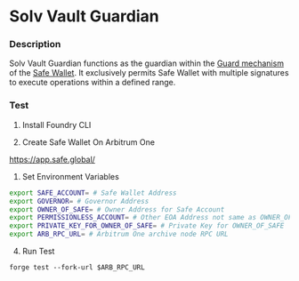 # Solv Vault Guardian

### Description

Solv Vault Guardian functions as the guardian within the [Guard mechanism](https://docs.safe.global/safe-smart-account/guards) of the [Safe Wallet](https://safe.global/wallet). It exclusively permits Safe Wallet with multiple signatures to execute operations within a defined range.

### Test

1. Install Foundry CLI

2. Create Safe Wallet On Arbitrum One

https://app.safe.global/

1. Set Environment Variables

```bash
export SAFE_ACCOUNT= # Safe Wallet Address
export GOVERNOR= # Governor Address
export OWNER_OF_SAFE= # Owner Address for Safe Account
export PERMISSIONLESS_ACCOUNT= # Other EOA Address not same as OWNER_OF_SAFE and GOVERNOR
export PRIVATE_KEY_FOR_OWNER_OF_SAFE= # Private Key for OWNER_OF_SAFE
export ARB_RPC_URL= # Arbitrum One archive node RPC URL
```

4. Run Test

```
forge test --fork-url $ARB_RPC_URL
```